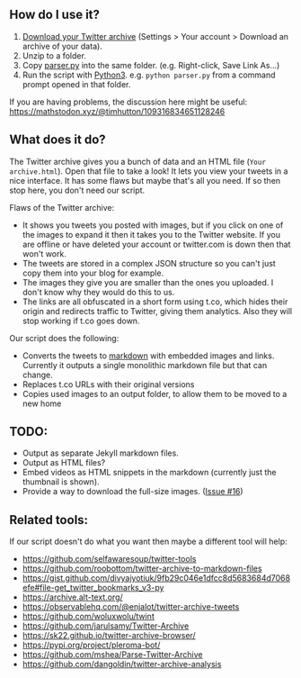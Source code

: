 ## How do I use it?
1. [Download your Twitter archive](https://twitter.com/settings/download_your_data) (Settings > Your account > Download an archive of your data).
2. Unzip to a folder.
3. Copy [parser.py](https://raw.githubusercontent.com/timhutton/twitter-archive-parser/main/parser.py) into the same folder. (e.g. Right-click, Save Link As...)
4. Run the script with [Python3](https://realpython.com/installing-python/). e.g. `python parser.py` from a command prompt opened in that folder.

If you are having problems, the discussion here might be useful: https://mathstodon.xyz/@timhutton/109316834651128246

## What does it do?
The Twitter archive gives you a bunch of data and an HTML file (`Your archive.html`). Open that file to take a look! It lets you view your tweets in a nice interface. It has some flaws but maybe that's all you need. If so then stop here, you don't need our script.

Flaws of the Twitter archive:
- It shows you tweets you posted with images, but if you click on one of the images to expand it then it takes you to the Twitter website. If you are offline or have deleted your account or twitter.com is down then that won't work.
- The tweets are stored in a complex JSON structure so you can't just copy them into your blog for example.
- The images they give you are smaller than the ones you uploaded. I don't know why they would do this to us.
- The links are all obfuscated in a short form using t.co, which hides their origin and redirects traffic to Twitter, giving them analytics. Also they will stop working if t.co goes down.

Our script does the following:
- Converts the tweets to [markdown](https://en.wikipedia.org/wiki/Markdown) with embedded images and links. Currently it outputs a single monolithic markdown file but that can change.
- Replaces t.co URLs with their original versions
- Copies used images to an output folder, to allow them to be moved to a new home

## TODO:
- Output as separate Jekyll markdown files.
- Output as HTML files?
- Embed videos as HTML snippets in the markdown (currently just the thumbnail is shown).
- Provide a way to download the full-size images. ([Issue #16](https://github.com/timhutton/twitter-archive-parser/issues/16))

## Related tools:
If our script doesn't do what you want then maybe a different tool will help:
- https://github.com/selfawaresoup/twitter-tools
- https://github.com/roobottom/twitter-archive-to-markdown-files
- https://gist.github.com/divyajyotiuk/9fb29c046e1dfcc8d5683684d7068efe#file-get_twitter_bookmarks_v3-py
- https://archive.alt-text.org/
- https://observablehq.com/@enjalot/twitter-archive-tweets
- https://github.com/woluxwolu/twint
- https://github.com/jarulsamy/Twitter-Archive
- https://sk22.github.io/twitter-archive-browser/
- https://pypi.org/project/pleroma-bot/
- https://github.com/mshea/Parse-Twitter-Archive
- https://github.com/dangoldin/twitter-archive-analysis
